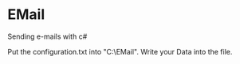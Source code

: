 # EMail
Sending e-mails with c#

Put the configuration.txt into "C:\EMail".
Write your Data into the file.
